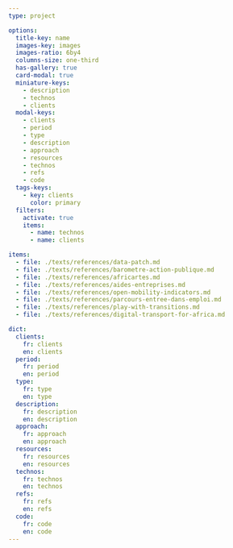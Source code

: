 ```yaml
---
type: project

options:
  title-key: name
  images-key: images
  images-ratio: 6by4
  columns-size: one-third
  has-gallery: true
  card-modal: true
  miniature-keys: 
    - description
    - technos
    - clients
  modal-keys: 
    - clients
    - period
    - type
    - description
    - approach
    - resources
    - technos
    - refs
    - code
  tags-keys: 
    - key: clients
      color: primary
  filters: 
    activate: true
    items: 
      - name: technos
      - name: clients

items: 
  - file: ./texts/references/data-patch.md
  - file: ./texts/references/barometre-action-publique.md
  - file: ./texts/references/africartes.md
  - file: ./texts/references/aides-entreprises.md
  - file: ./texts/references/open-mobility-indicators.md
  - file: ./texts/references/parcours-entree-dans-emploi.md
  - file: ./texts/references/play-with-transitions.md
  - file: ./texts/references/digital-transport-for-africa.md

dict:
  clients:
    fr: clients
    en: clients
  period:
    fr: period
    en: period
  type:
    fr: type
    en: type
  description:
    fr: description
    en: description
  approach:
    fr: approach
    en: approach
  resources:
    fr: resources
    en: resources
  technos:
    fr: technos
    en: technos
  refs:
    fr: refs
    en: refs
  code:
    fr: code
    en: code
---
```

